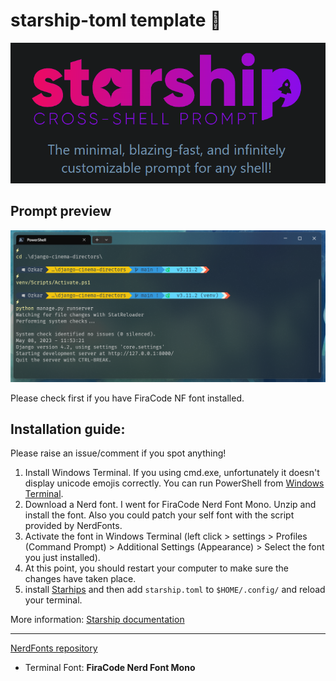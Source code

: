 # starship-toml template 🚀

<img src="starship.png" alt="Starhip">

## Prompt preview

<img src="Screenshot.png" alt="Preview">

Please check first if you have FiraCode NF font installed.

## Installation guide:

Please raise an issue/comment if you spot anything!

1. Install Windows Terminal. If you using cmd.exe, unfortunately it doesn't display unicode emojis correctly. You can run PowerShell from [Windows Terminal](https://github.com/microsoft/terminal).
2. Download a Nerd font. I went for FiraCode Nerd Font Mono. Unzip and install the font. Also you could patch your self font with the script provided by NerdFonts.
3. Activate the font in Windows Terminal (left click > settings > Profiles (Command Prompt) > Additional Settings (Appearance) > Select the font you just installed).
4. At this point, you should restart your computer to make sure the changes have taken place.
5. install [Starhips](https://starship.rs) and then add ```starship.toml``` to ```$HOME/.config/``` and reload your terminal.

More information: [Starship documentation](https://starship.rs/guide/#%F0%9F%9A%80-installation)

---
[NerdFonts repository](https://github.com/ryanoasis/nerd-fonts)
- Terminal Font: **FiraCode Nerd Font Mono**